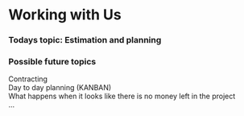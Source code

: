 Working with Us
=============
### Todays topic:  Estimation and planning  


### Possible future topics  

Contracting  
Day to day planning (KANBAN)  
What happens when it looks like there is no money left in the project  
...
